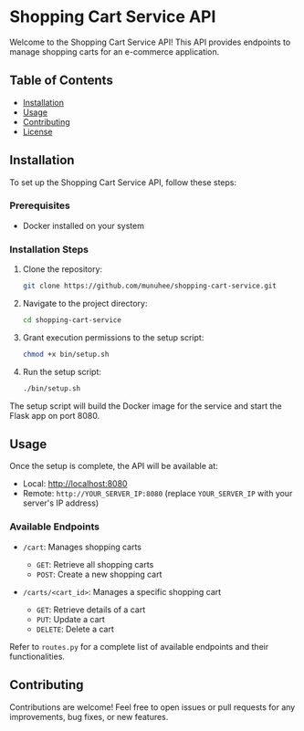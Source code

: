# Shopping Cart Service API

Welcome to the Shopping Cart Service API! This API provides endpoints to manage shopping carts for an e-commerce application.

## Table of Contents

- [Installation](#installation)
- [Usage](#usage)
- [Contributing](#contributing)
- [License](#license)

## Installation

To set up the Shopping Cart Service API, follow these steps:

### Prerequisites

- Docker installed on your system

### Installation Steps

1. Clone the repository:

    ```bash
    git clone https://github.com/munuhee/shopping-cart-service.git
    ```

2. Navigate to the project directory:

    ```bash
    cd shopping-cart-service
    ```
3. Grant execution permissions to the setup script:
    ```bash
    chmod +x bin/setup.sh
    ```

4. Run the setup script:

    ```bash
    ./bin/setup.sh
    ```

The setup script will build the Docker image for the service and start the Flask app on port 8080.

## Usage

Once the setup is complete, the API will be available at:

- Local: [http://localhost:8080](http://localhost:8080)
- Remote: `http://YOUR_SERVER_IP:8080` (replace `YOUR_SERVER_IP` with your server's IP address)

### Available Endpoints

- `/cart`: Manages shopping carts
  - `GET`: Retrieve all shopping carts
  - `POST`: Create a new shopping cart

- `/carts/<cart_id>`: Manages a specific shopping cart
  - `GET`: Retrieve details of a cart
  - `PUT`: Update a cart
  - `DELETE`: Delete a cart

Refer to `routes.py` for a complete list of available endpoints and their functionalities.

## Contributing

Contributions are welcome! Feel free to open issues or pull requests for any improvements, bug fixes, or new features.
